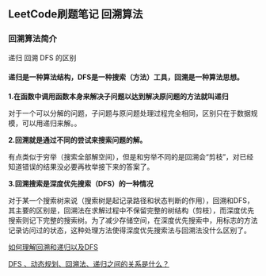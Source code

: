 ## LeetCode刷题笔记 回溯算法

### 回溯算法简介

递归 回溯 DFS 的区别

#### 递归是一种算法结构，DFS是一种搜索（方法）工具，回溯是一种算法思想。
**1.在函数中调用函数本身来解决子问题以达到解决原问题的方法就叫递归**

​	对于一个可以分解的问题，子问题与原问题处理过程完全相同，区别只在于数据规模，可以用递归来解。。

**2.回溯就是通过不同的尝试来搜索问题的解。**

​	有点类似于穷举（搜索全部解空间），但是和穷举不同的是回溯会“剪枝”，对已经知道错误的结果没必要再枚举接下来的答案了。

**3.回溯搜索是深度优先搜索（DFS）的一种情况**

​	对于某一个搜索树来说（搜索树是起记录路径和状态判断的作用），回溯和DFS，其主要的区别是，回溯法在求解过程中不保留完整的树结构（剪枝），而深度优先搜索则记下完整的搜索树。
​	为了减少存储空间，在深度优先搜索中，用标志的方法记录访问过的状态，这种处理方法使得深度优先搜索法与回溯法没什么区别了。

[如何理解回溯和递归以及DFS](https://leetcode-cn.com/circle/discuss/8uubaL/view/kg2lF1/)

[DFS 、动态规划、回溯法、递归之间的关系是什么？](https://www.zhihu.com/question/266403334?sort=created)

